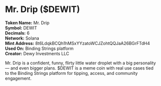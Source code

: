 # Mr. Drip ($DEWIT)

**Token Name:** Mr. Drip  
**Symbol:** DEWIT  
**Decimals:** 6  
**Network:** Solana  
**Mint Address:** 8t6LdqkBCQh1hMSxYYzatoWCJZohtQQJaA26BGrFTdH4  
**Used On:** Binding Strings platform  
**Creator:** Dewy Investments LLC

Mr. Drip is a confident, funny, flirty little water droplet with a big personality — and even bigger plans. $DEWIT is a meme coin with real use cases tied to the Binding Strings platform for tipping, access, and community engagement.

